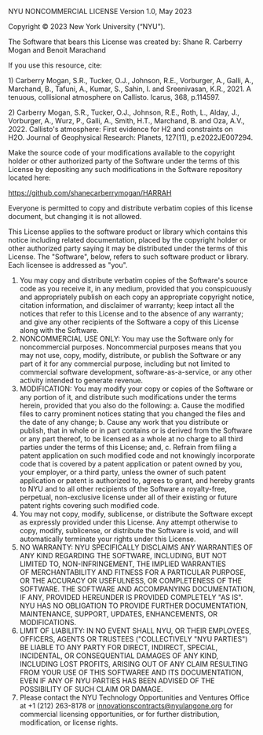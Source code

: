 NYU NONCOMMERCIAL LICENSE 
Version 1.0, May 2023

Copyright © 2023 New York University (“NYU”).

The Software that bears this License was created by: Shane R. Carberry Mogan and Benoit Marachand

If you use this resource, cite:

1) Carberry Mogan, S.R., Tucker, O.J., Johnson, R.E., Vorburger, A., Galli, A., Marchand, B., Tafuni, A., Kumar, S., Sahin, I. and Sreenivasan, K.R., 2021. A tenuous, collisional atmosphere on Callisto. Icarus, 368, p.114597.

2) Carberry Mogan, S.R., Tucker, O.J., Johnson, R.E., Roth, L., Alday, J., Vorburger, A., Wurz, P., Galli, A., Smith, H.T., Marchand, B. and Oza, A.V., 2022. Callisto's atmosphere: First evidence for H2 and constraints on H2O. Journal of Geophysical Research: Planets, 127(11), p.e2022JE007294.

Make the source code of your modifications available to the copyright holder or other authorized party of the Software under the terms of this License by depositing any such modifications in the Software repository located here: 

https://github.com/shanecarberrymogan/HARRAH

Everyone is permitted to copy and distribute verbatim copies of this license document, but changing it is not allowed.

This License applies to the software product or library which contains this notice including related documentation, placed by the copyright holder or other authorized party saying it may be distributed under the terms of this License. The "Software", below, refers to such software product or library. Each licensee is addressed as "you".
  1. You may copy and distribute verbatim copies of the Software's source code as you receive it, in any medium, provided that you conspicuously and appropriately publish on each copy an appropriate copyright notice, citation information, and disclaimer of warranty; keep intact all the notices that refer to this License and to the absence of any warranty; and give any other recipients of the Software a copy of this License along with the Software.
  2. NONCOMMERCIAL USE ONLY: You may use the Software only for noncommercial purposes. Noncommercial purposes means that you may not use, copy, modify, distribute, or publish the Software or any part of it for any commercial purpose, including but not limited to commercial software development, software-as-a-service, or any other activity intended to generate revenue.
  3. MODIFICATION: You may modify your copy or copies of the Software or any portion of it, and distribute such modifications under the terms herein, provided that you also do the following:
    a. Cause the modified files to carry prominent notices stating that you changed the files and the date of any change;
    b. Cause any work that you distribute or publish, that in whole or in part contains or is derived from the Software or any part thereof, to be licensed as a whole at no charge to all third parties under the terms of this License; and,
    c. Refrain from filing a patent application on such modified code and not knowingly incorporate code that is covered by a patent application or patent owned by you, your employer, or a third party, unless the owner of such patent application or patent is authorized to, agrees to grant, and hereby grants to NYU and to all other recipients of the Software a royalty-free, perpetual, non-exclusive license under all of their existing or future patent rights covering such modified code.
  4. You may not copy, modify, sublicense, or distribute the Software except as expressly provided under this License. Any attempt otherwise to copy, modify, sublicense, or distribute the Software is void, and will automatically terminate your rights under this License.
  5. NO WARRANTY: NYU SPECIFICALLY DISCLAIMS ANY WARRANTIES OF ANY KIND REGARDING THE SOFTWARE, INCLUDING, BUT NOT LIMITED TO, NON-INFRINGEMENT, THE IMPLIED WARRANTIES OF MERCHANTABILITY AND FITNESS FOR A PARTICULAR PURPOSE, OR THE ACCURACY OR USEFULNESS, OR COMPLETENESS OF THE SOFTWARE. THE SOFTWARE AND ACCOMPANYING DOCUMENTATION, IF ANY, PROVIDED HEREUNDER IS PROVIDED COMPLETELY "AS IS". NYU HAS NO OBLIGATION TO PROVIDE FURTHER DOCUMENTATION, MAINTENANCE, SUPPORT, UPDATES, ENHANCEMENTS, OR MODIFICATIONS. 
  6. LIMIT OF LIABILITY: IN NO EVENT SHALL NYU, OR THEIR EMPLOYEES, OFFICERS, AGENTS OR TRUSTEES ("COLLECTIVELY "NYU PARTIES") BE LIABLE TO ANY PARTY FOR DIRECT, INDIRECT, SPECIAL, INCIDENTAL, OR CONSEQUENTIAL DAMAGES OF ANY KIND, INCLUDING LOST PROFITS, ARISING OUT OF ANY CLAIM RESULTING FROM YOUR USE OF THIS SOFTWAREE AND ITS DOCUMENTATION, EVEN IF ANY OF NYU PARTIES HAS BEEN ADVISED OF THE POSSIBILITY OF SUCH CLAIM OR DAMAGE. 
  7. Please contact the NYU Technology Opportunities and Ventures Office at +1 (212) 263-8178 or innovationscontracts@nyulangone.org for commercial licensing opportunities, or for further distribution, modification, or license rights.
